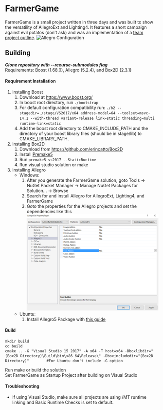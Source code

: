# FarmerGame
FarmerGame is a small project written in three days and was built to show the versatility of AllegroExt and Lighting4. It features a short campaign against evil potatos (don't ask) and was an implementation of a [team project outline](https://github.com/Jester565/FarmerGame-JavaDocTest).
![Allegro Configuration](/rdme/farmergame.gif)

## Building
***Clone repository with --recurse-submodules flag***  
Requirements: Boost (1.68.0), Allegro (5.2.4), and Box2D (2.3.1)

#### Requirement Installation
1. Installing Boost
    1. Download at https://www.boost.org/  
    2. In boost root directory, run ```./bootstrap```  
    3. For default configuration compatibility run: ```./b2 --stagedir=./stage/VS2017/x64 address-model=64 --toolset=msvc-14.1 --with-thread variant=release link=static threading=multi runtime-link=static```  
    4. Add the boost root directory to CMAKE_INCLUDE_PATH and the directory of your boost library files (should be in stage/lib) to CMAKE_LIBRARY_PATH.  
2. Installing Box2D
    1. Download from https://github.com/erincatto/Box2D
    2. Install [Premake5](https://premake.github.io/)
    3. Run ```premake5 vs2017 --StaticRuntime```
    4. Run visual studio solution or make
3. Installing Allegro
    * Windows:
        1. After you generate the FarmerGame solution, goto Tools -> NuGet Packet Manager -> Manage NuGet Packages for Solution... -> Browse
        2. Search for and install Allegro for AllegroExt, Lighting4, and FarmerGame
        3. Goto the properties for the Allegro projects and set the dependencies like this ![Allegro Configuration](/rdme/AllegConf.png)
    * Ubuntu:
        1. Install Allegro5 Package with [this guide](https://wiki.allegro.cc/index.php?title=Install_Allegro_from_Ubuntu_PPAs)

#### Build
```
mkdir build
cd build
cmake .. -G "Visual Studio 15 2017" -A x64 -T host=x64 -Dboxlibdir="(Box2D Directory)\Build\bin\x86_64\Release\" -Dboxincludedir="(Box2D Directory)"        #For Ubuntu don't include -G option
```
Run make or build the solution  
Set FarmerGame as Startup Project after building on Visual Studio

#### Troubleshooting
* If using Visual Studio, make sure all projects are using /MT runtime linking and Basic Runtime Checks is set to default.
